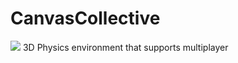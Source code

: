 # CanvasCollective
![](https://github.com/AGiggleSniffer/AGiggleSniffer.github.io/blob/main/src/assets/images/gifs/Animation8.gif)
3D Physics environment that supports multiplayer

<!---
## Features

### 1. Art
Able to Create, Read, Update, and Delete Art

### 2. Galleries

### 3. Tags

## Unique Additions

### SVG Filters

### Custom Canvas Hook
-->
